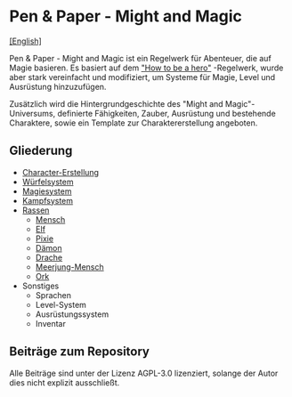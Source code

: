# Pen & Paper - Might and Magic
[\[English\]](README.md)

Pen & Paper - Might and Magic ist ein Regelwerk für Abenteuer, die auf Magie basieren.
Es basiert auf dem ["How to be a hero"](https://howtobeahero.de/index.php?title=Hauptseite) -Regelwerk, 
wurde aber stark vereinfacht und modifiziert, um Systeme für Magie, Level und Ausrüstung hinzuzufügen.

Zusätzlich wird die Hintergrundgeschichte des "Might and Magic"-Universums, definierte Fähigkeiten, Zauber, 
Ausrüstung und bestehende Charaktere, sowie ein Template zur Charaktererstellung angeboten.

## Gliederung
* [Character-Erstellung](character_creation/de.md)
* [Würfelsystem](dice_system/de.md)
* [Magiesystem](magic_system/de.md)
* [Kampfsystem](combat_system/de.md)
* [Rassen](races/de.md)
    * [Mensch](races/human/de.md)
    * [Elf](races/elf/de.md)
    * [Pixie](races/pixie/de.md)
    * [Dämon](races/demon/de.md)
    * [Drache](races/dragon/de.md)
    * [Meerjung-Mensch](races/mermaid/de.md)
    * [Ork](races/orc/de.md)
* Sonstiges
    * Sprachen
    * Level-System
    * Ausrüstungssystem
    * Inventar

## Beiträge zum Repository
Alle Beiträge sind unter der Lizenz AGPL-3.0 lizenziert, solange der Autor dies nicht explizit ausschließt.